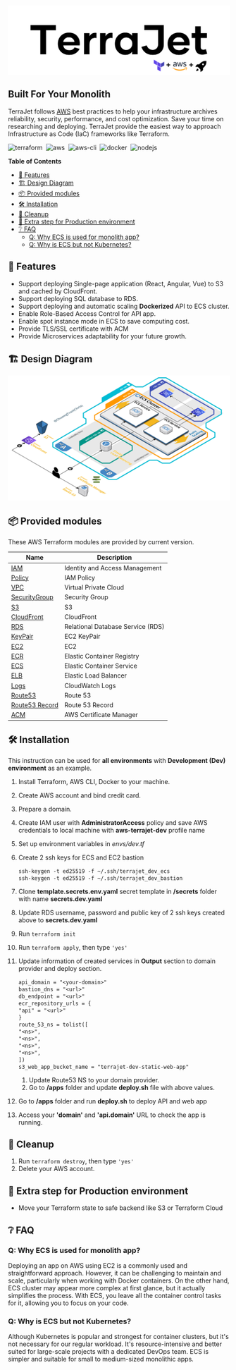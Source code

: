 <img style="text-align: center;" src="images/logo.png"/>
<h2>Built For Your Monolith</h2>

TerraJet follows [AWS][aws] best practices to help your infrastructure archives reliability, security, performance, and cost optimization. Save your time on researching and deploying. TerraJet provide the easiest way to approach Infrastructure as Code (IaC) frameworks like Terraform.

![terraform](https://img.shields.io/badge/Terraform-1%2E5%2E2-5b4de3?style=flat-square&logo=terraform&logoColor=white)&nbsp;
![aws](https://img.shields.io/badge/AWS%20Provider-5%2E3%2E7-d48101?style=flat-square&logo=amazon-aws&logoColor=white)&nbsp;
![aws-cli](https://img.shields.io/badge/aws--cli-2%2E13%2E0-d48101?style=flat-square&logo=amazon-aws&logoColor=white)&nbsp;
![docker](https://img.shields.io/badge/Docker-latest-2CA5E0?style=flat-square&logo=docker&logoColor=white)&nbsp;
![nodejs](https://img.shields.io/badge/Node.js-18-3C873A?style=flat-square&logo=nodedotjs&logoColor=white)

**Table of Contents**
- [🌱 Features](#-features)
- [🏗 Design Diagram](#-design-diagram)
- [📦 Provided modules](#-provided-modules)
- [🛠 Installation](#-installation)
- [🧹 Cleanup](#-cleanup)
- [📌 Extra step for Production environment](#-extra-step-for-production-environment)
- [❔ FAQ](#-faq)
	- [Q: Why ECS is used for monolith app?](#q-why-ecs-is-used-for-monolith-app)
	- [Q: Why is ECS but not Kubernetes?](#q-why-is-ecs-but-not-kubernetes)

## 🌱 Features
- Support deploying Single-page application (React, Angular, Vue) to S3 and cached by CloudFront.
- Support deploying SQL database to RDS.
- Support deploying and automatic scaling **Dockerized** API to ECS cluster.
- Enable Role-Based Access Control for API app.
- Enable spot instance mode in ECS to save computing cost.
- Provide TLS/SSL certificate with ACM
- Provide Microservices adaptability for your future growth.

## 🏗 Design Diagram
![diagram](images/diagram.png)

## 📦 Provided modules
These AWS Terraform modules are provided by current version.

| Name                   | Description                       |
| ---------------------- | --------------------------------- |
| [IAM][iam]             | Identity and Access Management    |
| [Policy][plc]          | IAM Policy                        |
| [VPC][vpc]             | Virtual Private Cloud             |
| [SecurityGroup][sg]    | Security Group                    |
| [S3][s3]               | S3                                |
| [CloudFront][cf]       | CloudFront                        |
| [RDS][rds]             | Relational Database Service (RDS) |
| [KeyPair][kp]          | EC2 KeyPair                       |
| [EC2][ec2]             | EC2                               |
| [ECR][ecr]             | Elastic Container Registry        |
| [ECS][ecs]             | Elastic Container Service         |
| [ELB][elb]             | Elastic Load Balancer             |
| [Logs][lgs]            | CloudWatch Logs                   |
| [Route53][r53]         | Route 53                          |
| [Route53 Record][r53r] | Route 53 Record                   |
| [ACM][acm]             | AWS Certificate Manager           |

[aws]: https://aws.amazon.com/
[iam]: ./modules/iam
[plc]: ./modules/policy
[vpc]: ./modules/vpc
[sg]: ./modules/security-group
[s3]: ./modules/s3
[cf]: ./modules/cloudfront
[rds]: ./modules/rds
[kp]: ./modules/keypair
[ec2]: ./modules/ec2
[ecr]: ./modules/ecr
[ecs]: ./modules/ecs
[elb]: ./modules/loadbalancer
[lgs]: ./modules/logs
[r53]: ./modules/route-53
[r53r]: ./modules/route-53-record
[acm]: ./modules/acm

## 🛠 Installation
This instruction can be used for **all environments** with **Development (Dev) environment** as an example.
1. Install Terraform, AWS CLI, Docker to your machine.
2. Create AWS account and bind credit card.
3. Prepare a domain.
4. Create IAM user with **AdministratorAccess** policy and save AWS credentials to local machine with **aws-terrajet-dev** profile name
5. Set up environment variables in *envs/dev.tf*
6. Create 2 ssh keys for ECS and EC2 bastion
	```
	ssh-keygen -t ed25519 -f ~/.ssh/terrajet_dev_ecs
	ssh-keygen -t ed25519 -f ~/.ssh/terrajet_dev_bastion
	```
7. Clone **template.secrets.env.yaml** secret template in **/secrets** folder with name **secrets.dev.yaml**
8. Update RDS username, password and public key of 2 ssh keys created above to **secrets.dev.yaml**
9. Run `terraform init`
10. Run `terraform apply`, then type `'yes'`
11. Update information of created services in **Output** section to domain provider and deploy section.

	```
	api_domain = "<your-domain>"
	bastion_dns = "<url>"
	db_endpoint = "<url>"
	ecr_repository_urls = {
	"api" = "<url>"
	}
	route_53_ns = tolist([
	"<ns>",
	"<ns>",
	"<ns>",
	"<ns>",
	])
	s3_web_app_bucket_name = "terrajet-dev-static-web-app"
	```
	1. Update Route53 NS to your domain provider.
	2. Go to **/apps** folder and update **deploy.sh** file with above values.
12. Go to **/apps** folder and run **deploy.sh** to deploy API and web app
13. Access your **'domain'** and **'api.domain'** URL to check the app is running.

## 🧹 Cleanup
1. Run `terraform destroy`, then type `'yes'`
2. Delete your AWS account.

## 📌 Extra step for Production environment
- Move your Terraform state to safe backend like S3 or Terraform Cloud

## ❔ FAQ
### Q: Why ECS is used for monolith app?
Deploying an app on AWS using EC2 is a commonly used and straightforward approach. However, it can be challenging to maintain and scale, particularly when working with Docker containers. On the other hand, ECS cluster may appear more complex at first glance, but it actually simplifies the process. With ECS, you leave all the container control tasks for it, allowing you to focus on your code.
### Q: Why is ECS but not Kubernetes?
Although Kubernetes is popular and strongest for container clusters, but it's not necessary for our regular workload. It's resource-intensive and better suited for large-scale projects with a dedicated DevOps team. ECS is simpler and suitable for small to medium-sized monolithic apps.
